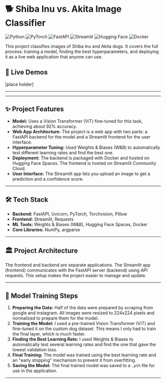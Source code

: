 # 🐕 Shiba Inu vs. Akita Image Classifier

![Python](https://img.shields.io/badge/Python-3.9-blue.svg)
![PyTorch](https://img.shields.io/badge/PyTorch-2.0-orange.svg)
![FastAPI](https://img.shields.io/badge/FastAPI-0.95-green.svg)
![Streamlit](https://img.shields.io/badge/Streamlit-1.25-red.svg)
![Hugging Face](https://img.shields.io/badge/%F0%9F%A4%97%20Hugging%20Face-Spaces-yellow.svg)
![Docker](https://img.shields.io/badge/Docker-24.0-blue.svg)

This project classifies images of Shiba Inu and Akita dogs. It covers the full process: training a model, finding the best hyperparameters, and deploying it as a live web application that anyone can use.

## 🚀 Live Demos

[place holder]

---
<!-- 
ACTION REQUIRED: Add a GIF or a high-quality screenshot of your Streamlit app in action right below this comment. 
Example: ![App Demo](./demo.gif)
-->

---

## ✨ Project Features

* **Model:** Uses a Vision Transformer (ViT) fine-tuned for this task, achieving about 92% accuracy.
* **Web App Architecture:** The project is a web app with two parts: a FastAPI backend for the model and a Streamlit frontend for the user interface.
* **Hyperparameter Tuning:** Used Weights & Biases (W&B) to automatically test different learning rates and find the best one.
* **Deployment:** The backend is packaged with Docker and hosted on Hugging Face Spaces. The frontend is hosted on Streamlit Community Cloud.
* **User Interface:** The Streamlit app lets you upload an image to get a prediction and a confidence score.

---

## 🛠️ Tech Stack

* **Backend:** FastAPI, Uvicorn, PyTorch, Torchvision, Pillow
* **Frontend:** Streamlit, Requests
* **ML Tools:** Weights & Biases (W&B), Hugging Face Spaces, Docker
* **Core Libraries:** NumPy, argparse

---

## 🏛️ Project Architecture

The frontend and backend are separate applications. The Streamlit app (frontend) communicates with the FastAPI server (backend) using API requests. This setup makes the project easier to manage and update.

<!-- 
ACTION REQUIRED: Create a simple diagram (e.g., with diagrams.net or Excalidraw), save it in your repo, and link it here.
Example: ![Architecture Diagram](./architecture.png)
-->

---

## 🧠 Model Training Steps

1.  **Preparing the Data:** Half of the data were prepared by scraping from google and instagram. All images were resized to 224x224 pixels and normalized to prepare them for the model.
2.  **Training the Model:** I used a pre-trained Vision Transformer (ViT) and fine-tuned it on the custom dog dataset. This means I only had to train the final layer, which is much faster.
3.  **Finding the Best Learning Rate:** I used Weights & Biases to automatically test several learning rates and find the one that gave the lowest validation loss.
4.  **Final Training:** The model was trained using the best learning rate and an "early stopping" mechanism to prevent it from overfitting.
5.  **Saving the Model:** The final trained model was saved to a `.pth` file for use in the application.

---

